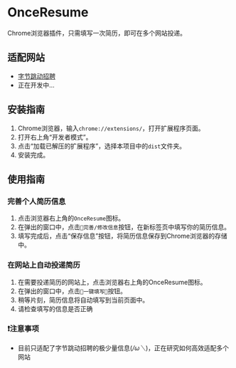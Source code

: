 # OnceResume
Chrome浏览器插件，只需填写一次简历，即可在多个网站投递。

## 适配网站
- [字节跳动招聘](https://jobs.bytedance.com/campus/)
- 正在开发中...

## 安装指南
1. Chrome浏览器，输入`chrome://extensions/`，打开扩展程序页面。
2. 打开右上角“开发者模式”。
3. 点击“加载已解压的扩展程序”，选择本项目中的`dist`文件夹。
4. 安装完成。

## 使用指南
### 完善个人简历信息
1. 点击浏览器右上角的`OnceResume`图标。
2. 在弹出的窗口中，点击`🚀完善/修改信息`按钮，在新标签页中填写你的简历信息。
3. 填写完成后，点击“保存信息”按钮，将简历信息保存到Chrome浏览器的存储中。
### 在网站上自动投递简历
1. 在需要投递简历的网站上，点击浏览器右上角的OnceResume图标。
2. 在弹出的窗口中，点击`🌟一键填写🌟`按钮。
3. 稍等片刻，简历信息将自动填写到当前页面中。
4. 请检查填写的信息是否正确

### ❗️注意事项
- 目前只适配了字节跳动招聘的极少量信息(*/ω＼*)，正在研究如何高效适配多个网站
